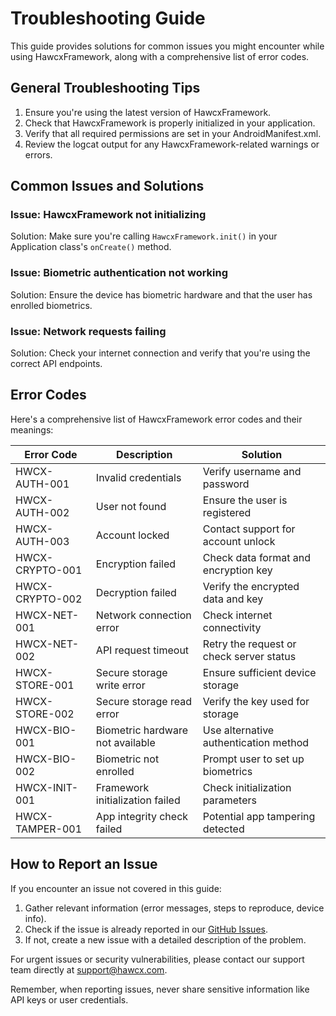 # Troubleshooting Guide

This guide provides solutions for common issues you might encounter while using HawcxFramework, along with a comprehensive list of error codes.

## General Troubleshooting Tips

1. Ensure you're using the latest version of HawcxFramework.
2. Check that HawcxFramework is properly initialized in your application.
3. Verify that all required permissions are set in your AndroidManifest.xml.
4. Review the logcat output for any HawcxFramework-related warnings or errors.

## Common Issues and Solutions

### Issue: HawcxFramework not initializing
Solution: Make sure you're calling `HawcxFramework.init()` in your Application class's `onCreate()` method.

### Issue: Biometric authentication not working
Solution: Ensure the device has biometric hardware and that the user has enrolled biometrics.

### Issue: Network requests failing
Solution: Check your internet connection and verify that you're using the correct API endpoints.

## Error Codes

Here's a comprehensive list of HawcxFramework error codes and their meanings:

| Error Code | Description | Solution |
|------------|-------------|----------|
| HWCX-AUTH-001 | Invalid credentials | Verify username and password |
| HWCX-AUTH-002 | User not found | Ensure the user is registered |
| HWCX-AUTH-003 | Account locked | Contact support for account unlock |
| HWCX-CRYPTO-001 | Encryption failed | Check data format and encryption key |
| HWCX-CRYPTO-002 | Decryption failed | Verify the encrypted data and key |
| HWCX-NET-001 | Network connection error | Check internet connectivity |
| HWCX-NET-002 | API request timeout | Retry the request or check server status |
| HWCX-STORE-001 | Secure storage write error | Ensure sufficient device storage |
| HWCX-STORE-002 | Secure storage read error | Verify the key used for storage |
| HWCX-BIO-001 | Biometric hardware not available | Use alternative authentication method |
| HWCX-BIO-002 | Biometric not enrolled | Prompt user to set up biometrics |
| HWCX-INIT-001 | Framework initialization failed | Check initialization parameters |
| HWCX-TAMPER-001 | App integrity check failed | Potential app tampering detected |

## How to Report an Issue

If you encounter an issue not covered in this guide:

1. Gather relevant information (error messages, steps to reproduce, device info).
2. Check if the issue is already reported in our [GitHub Issues](https://github.com/hawcx/hawcxframework/issues).
3. If not, create a new issue with a detailed description of the problem.

For urgent issues or security vulnerabilities, please contact our support team directly at support@hawcx.com.

Remember, when reporting issues, never share sensitive information like API keys or user credentials.